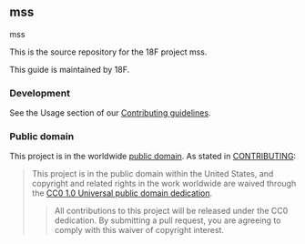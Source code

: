 ## mss

mss

This is the source repository for the 18F project mss.

This guide is maintained by 18F.

### Development

See the Usage section of our [Contributing guidelines](CONTRIBUTING.md).
### Public domain

This project is in the worldwide [public domain](LICENSE.md). As stated in [CONTRIBUTING](CONTRIBUTING.md):

> This project is in the public domain within the United States, and copyright and related rights in the work worldwide are waived through the [CC0 1.0 Universal public domain dedication](https://creativecommons.org/publicdomain/zero/1.0/).
> >
> > All contributions to this project will be released under the CC0 dedication. By submitting a pull request, you are agreeing to comply with this waiver of copyright interest.

